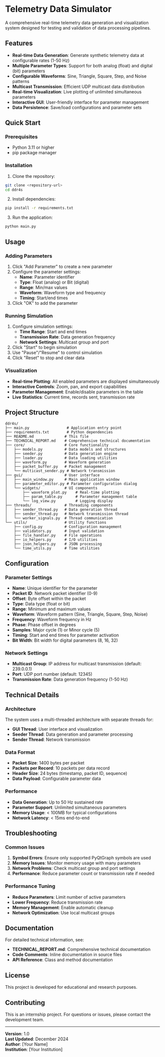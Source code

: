# Telemetry Data Simulator

A comprehensive real-time telemetry data generation and visualization system designed for testing and validation of data processing pipelines.

## Features

- **Real-time Data Generation**: Generate synthetic telemetry data at configurable rates (1-50 Hz)
- **Multiple Parameter Types**: Support for both analog (float) and digital (bit) parameters
- **Configurable Waveforms**: Sine, Triangle, Square, Step, and Noise patterns
- **Multicast Transmission**: Efficient UDP multicast data distribution
- **Real-time Visualization**: Live plotting of unlimited simultaneous parameters
- **Interactive GUI**: User-friendly interface for parameter management
- **Data Persistence**: Save/load configurations and parameter sets

## Quick Start

### Prerequisites

- Python 3.11 or higher
- pip package manager

### Installation

1. Clone the repository:
```bash
git clone <repository-url>
cd ddr4s
```

2. Install dependencies:
```bash
pip install -r requirements.txt
```

3. Run the application:
```bash
python main.py
```

## Usage

### Adding Parameters

1. Click "Add Parameter" to create a new parameter
2. Configure the parameter settings:
   - **Name**: Parameter identifier
   - **Type**: Float (analog) or Bit (digital)
   - **Range**: Min/max values
   - **Waveform**: Waveform type and frequency
   - **Timing**: Start/end times
3. Click "OK" to add the parameter

### Running Simulation

1. Configure simulation settings:
   - **Time Range**: Start and end times
   - **Transmission Rate**: Data generation frequency
   - **Network Settings**: Multicast group and port
2. Click "Start" to begin simulation
3. Use "Pause"/"Resume" to control simulation
4. Click "Reset" to stop and clear data

### Visualization

- **Real-time Plotting**: All enabled parameters are displayed simultaneously
- **Interactive Controls**: Zoom, pan, and export capabilities
- **Parameter Management**: Enable/disable parameters in the table
- **Live Statistics**: Current time, records sent, transmission rate

## Project Structure

```
ddr4s/
├── main.py                 # Application entry point
├── requirements.txt        # Python dependencies
├── README.md              # This file
├── TECHNICAL_REPORT.md    # Comprehensive technical documentation
├── core/                  # Core functionality
│   ├── models.py          # Data models and structures
│   ├── seeder.py          # Data generation engine
│   ├── loader.py          # Data loading utilities
│   ├── waveform.py        # Waveform generation
│   ├── packet_buffer.py   # Packet management
│   └── multicast_sender.py # Network transmission
├── gui/                   # User interface
│   ├── main_window.py     # Main application window
│   ├── parameter_editor.py # Parameter configuration dialog
│   └── widgets/           # UI components
│       ├── waveform_plot.py    # Real-time plotting
│       ├── param_table.py      # Parameter management table
│       └── log_view.py         # Logging display
├── threads/               # Threading components
│   ├── seeder_thread.py   # Data generation thread
│   ├── sender_thread.py   # Network transmission thread
│   └── worker_signals.py  # Thread communication
└── utils/                 # Utility functions
    ├── config.py          # Configuration management
    ├── validators.py      # Input validation
    ├── file_handler.py    # File operations
    ├── io_helpers.py      # I/O utilities
    ├── json_helpers.py    # JSON processing
    └── time_utils.py      # Time utilities
```

## Configuration

### Parameter Settings

- **Name**: Unique identifier for the parameter
- **Packet ID**: Network packet identifier (0-9)
- **Offset**: Byte offset within the packet
- **Type**: Data type (float or bit)
- **Range**: Minimum and maximum values
- **Waveform**: Waveform pattern (Sine, Triangle, Square, Step, Noise)
- **Frequency**: Waveform frequency in Hz
- **Phase**: Phase offset in degrees
- **Samples**: Major cycle (1) or Minor cycle (5)
- **Timing**: Start and end times for parameter activation
- **Bit Width**: Bit width for digital parameters (8, 16, 32)

### Network Settings

- **Multicast Group**: IP address for multicast transmission (default: 239.0.0.1)
- **Port**: UDP port number (default: 12345)
- **Transmission Rate**: Data generation frequency (1-50 Hz)

## Technical Details

### Architecture

The system uses a multi-threaded architecture with separate threads for:
- **GUI Thread**: User interface and visualization
- **Seeder Thread**: Data generation and parameter processing
- **Sender Thread**: Network transmission

### Data Format

- **Packet Size**: 1400 bytes per packet
- **Packets per Record**: 10 packets per data record
- **Header Size**: 24 bytes (timestamp, packet ID, sequence)
- **Data Payload**: Configurable parameter data

### Performance

- **Data Generation**: Up to 50 Hz sustained rate
- **Parameter Support**: Unlimited simultaneous parameters
- **Memory Usage**: < 100MB for typical configurations
- **Network Latency**: < 15ms end-to-end

## Troubleshooting

### Common Issues

1. **Symbol Errors**: Ensure only supported PyQtGraph symbols are used
2. **Memory Issues**: Monitor memory usage with many parameters
3. **Network Problems**: Check multicast group and port settings
4. **Performance**: Reduce parameter count or transmission rate if needed

### Performance Tuning

- **Reduce Parameters**: Limit number of active parameters
- **Lower Frequency**: Reduce transmission rate
- **Memory Management**: Enable automatic cleanup
- **Network Optimization**: Use local multicast groups

## Documentation

For detailed technical information, see:
- **TECHNICAL_REPORT.md**: Comprehensive technical documentation
- **Code Comments**: Inline documentation in source files
- **API Reference**: Class and method documentation

## License

This project is developed for educational and research purposes.

## Contributing

This is an internship project. For questions or issues, please contact the development team.

---

**Version**: 1.0  
**Last Updated**: December 2024  
**Author**: [Your Name]  
**Institution**: [Your Institution]